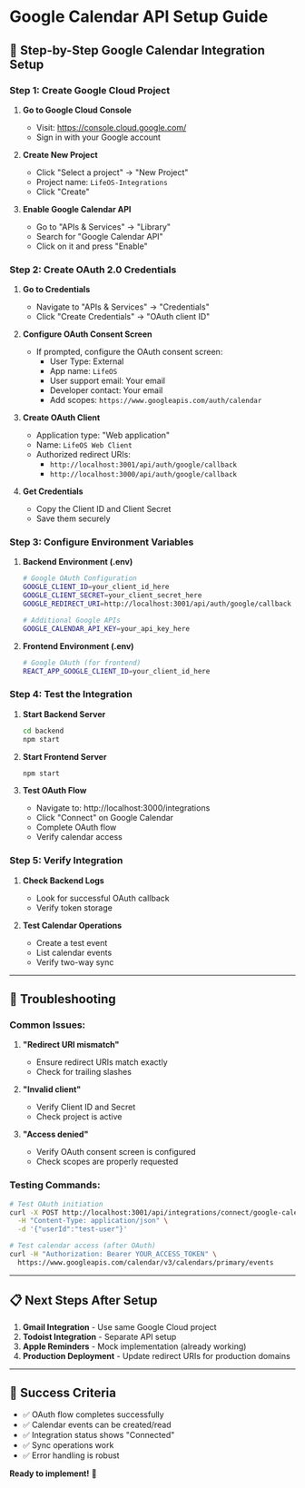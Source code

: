 # Google Calendar API Setup Guide

## 🚀 **Step-by-Step Google Calendar Integration Setup**

### **Step 1: Create Google Cloud Project**

1. **Go to Google Cloud Console**
   - Visit: https://console.cloud.google.com/
   - Sign in with your Google account

2. **Create New Project**
   - Click "Select a project" → "New Project"
   - Project name: `LifeOS-Integrations`
   - Click "Create"

3. **Enable Google Calendar API**
   - Go to "APIs & Services" → "Library"
   - Search for "Google Calendar API"
   - Click on it and press "Enable"

### **Step 2: Create OAuth 2.0 Credentials**

1. **Go to Credentials**
   - Navigate to "APIs & Services" → "Credentials"
   - Click "Create Credentials" → "OAuth client ID"

2. **Configure OAuth Consent Screen**
   - If prompted, configure the OAuth consent screen:
     - User Type: External
     - App name: `LifeOS`
     - User support email: Your email
     - Developer contact: Your email
     - Add scopes: `https://www.googleapis.com/auth/calendar`

3. **Create OAuth Client**
   - Application type: "Web application"
   - Name: `LifeOS Web Client`
   - Authorized redirect URIs:
     - `http://localhost:3001/api/auth/google/callback`
     - `http://localhost:3000/api/auth/google/callback`

4. **Get Credentials**
   - Copy the Client ID and Client Secret
   - Save them securely

### **Step 3: Configure Environment Variables**

1. **Backend Environment (.env)**
   ```bash
   # Google OAuth Configuration
   GOOGLE_CLIENT_ID=your_client_id_here
   GOOGLE_CLIENT_SECRET=your_client_secret_here
   GOOGLE_REDIRECT_URI=http://localhost:3001/api/auth/google/callback
   
   # Additional Google APIs
   GOOGLE_CALENDAR_API_KEY=your_api_key_here
   ```

2. **Frontend Environment (.env)**
   ```bash
   # Google OAuth (for frontend)
   REACT_APP_GOOGLE_CLIENT_ID=your_client_id_here
   ```

### **Step 4: Test the Integration**

1. **Start Backend Server**
   ```bash
   cd backend
   npm start
   ```

2. **Start Frontend Server**
   ```bash
   npm start
   ```

3. **Test OAuth Flow**
   - Navigate to: http://localhost:3000/integrations
   - Click "Connect" on Google Calendar
   - Complete OAuth flow
   - Verify calendar access

### **Step 5: Verify Integration**

1. **Check Backend Logs**
   - Look for successful OAuth callback
   - Verify token storage

2. **Test Calendar Operations**
   - Create a test event
   - List calendar events
   - Verify two-way sync

---

## 🔧 **Troubleshooting**

### **Common Issues:**

1. **"Redirect URI mismatch"**
   - Ensure redirect URIs match exactly
   - Check for trailing slashes

2. **"Invalid client"**
   - Verify Client ID and Secret
   - Check project is active

3. **"Access denied"**
   - Verify OAuth consent screen is configured
   - Check scopes are properly requested

### **Testing Commands:**

```bash
# Test OAuth initiation
curl -X POST http://localhost:3001/api/integrations/connect/google-calendar \
  -H "Content-Type: application/json" \
  -d '{"userId":"test-user"}'

# Test calendar access (after OAuth)
curl -H "Authorization: Bearer YOUR_ACCESS_TOKEN" \
  https://www.googleapis.com/calendar/v3/calendars/primary/events
```

---

## 📋 **Next Steps After Setup**

1. **Gmail Integration** - Use same Google Cloud project
2. **Todoist Integration** - Separate API setup
3. **Apple Reminders** - Mock implementation (already working)
4. **Production Deployment** - Update redirect URIs for production domains

---

## 🎯 **Success Criteria**

- ✅ OAuth flow completes successfully
- ✅ Calendar events can be created/read
- ✅ Integration status shows "Connected"
- ✅ Sync operations work
- ✅ Error handling is robust

**Ready to implement!** 🚀
